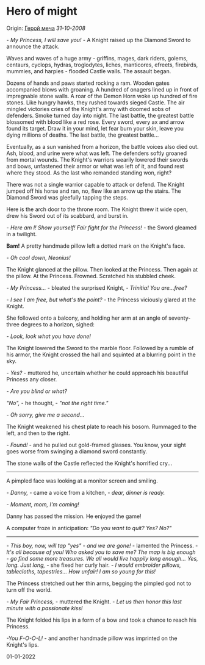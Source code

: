 # Hero of might

Origin: [Герой меча](http://samlib.ru/g/ganolx_j_w/genoy_mecha.shtml) *31-10-2008*

*- My Princess, I will save you!* - A Knight raised up the Diamond Sword to announce the attack.

Waves and waves of a huge army - griffins, mages, dark riders, golems, centaurs, cyclops, hydras, troglodytes, liches, manticores, efreets, firebirds, mummies, and harpies - flooded Castle walls. The assault began.

Dozens of hands and paws started rocking a ram. Wooden gates accompanied blows with groaning. A hundred of onagers lined up in front of impregnable stone walls. A roar of the Demon Horn woke up hundred of fire stones. Like hungry hawks, they rushed towards sieged Castle. The air mingled victories cries of the Knight's army with doomed sobs of defenders. Smoke turned day into night. The last battle, the greatest battle blossomed with blood like a red rose. Every sword, every ax and arrow found its target. Draw it in your mind, let fear burn your skin, leave you dying millions of deaths.  The last battle, the greatest battle...

Eventually, as a sun vanished from a horizon, the battle voices also died out. Ash, blood, and urine were what was left. The defenders softly groaned from mortal wounds. The Knight's warriors wearily lowered their swords and bows, unfastened their armor or what was left of it, and found rest where they stood. As the last who remanded standing won, right?

There was not a single warrior capable to attack or defend. The Knight jumped off his horse and ran, no, flew like an arrow up the stairs. The Diamond Sword was gleefully tapping the steps.

Here is the arch door to the throne room. The Knight threw it wide open, drew his Sword out of its scabbard, and burst in.

*- Here am I! Show yourself! Fair fight for the Princess!* - the Sword gleamed in a twilight.

**Bam!** A pretty handmade pillow left a dotted mark on the Knight's face.

*- Oh cool down, Neonius!*

The Knight glanced at the pillow. Then looked at the Princess. Then again at the pillow. At the Princess. Frowned. Scratched his stubbled cheek.

*- My Princess...* - bleated the surprised Knight, - *Trinitia! You are...free?*

*- I see I am free, but what's the point?* - the Princess viciously glared at the Knight.

She followed onto a balcony, and holding her arm at an angle of seventy-three degrees to a horizon, sighed:

*- Look, look what you have done!*

The Knight lowered the Sword to the marble floor. Followed by a rumble of his armor, the Knight crossed the hall and squinted at a blurring point in the sky.

*- Yes?* - muttered he, uncertain whether he could approach his beautiful Princess any closer.

*- Are you blind or what?*

*"No",* - he thought, - *"not the right time."*

*- Oh sorry, give me a second...*

The Knight weakened his chest plate to reach his bosom. Rummaged to the left, and then to the right.

*- Found!* - and he pulled out gold-framed glasses. You know, your sight goes worse from swinging a diamond sword constantly.

The stone walls of the Castle reflected the Knight's horrified cry...

***

A pimpled face was looking at a monitor screen and smiling.

*- Danny,* - came a voice from a kitchen, - *dear, dinner is ready.*

*- Moment, mom, I'm coming!*

Danny has passed the mission. He enjoyed the game!

A computer froze in anticipation: *"Do you want to quit? Yes? No?"*

***

*- This boy, now, will tap "yes" - and we are gone!* - lamented the Princess. - *It's all because of you! Who asked you to save me? The map is big enough - go find some more treasures. We all would live happily long enough... Yes, long. Just long,* - she fixed her curly hair. - *I would embroider pillows, tablecloths, tapestries... How unfair! I am so young for this!*

The Princess stretched out her thin arms, begging the pimpled god not to turn off the world.

*- My Fair Princess,* - muttered the Knight. - *Let us then honor this last minute with a passionate kiss!*

The Knight folded his lips in a form of a bow and took a chance to reach his Princess.

*-You F-O-O-L!* - and another handmade pillow was imprinted on the Knight's lips.



01-01-2022
